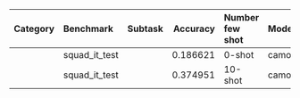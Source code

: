 | Category   | Benchmark     | Subtask   |   Accuracy | Number few shot   | Model         |
|:-----------|:--------------|:----------|-----------:|:------------------|:--------------|
|            | squad_it_test |           |   0.186621 | 0-shot            | camoscio2_13b |
|            | squad_it_test |           |   0.374951 | 10-shot           | camoscio2_13b |